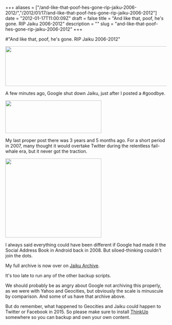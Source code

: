 +++
aliases = ["/and-like-that-poof-hes-gone-rip-jaiku-2006-2012/","/2012/01/17/and-like-that-poof-hes-gone-rip-jaiku-2006-2012"]
date = "2012-01-17T11:00:09Z"
draft = false
title = "And like that, poof, he's gone. RIP Jaiku 2006-2012"
description = ""
slug = "and-like-that-poof-hes-gone-rip-jaiku-2006-2012"
+++

#"And like that, poof, he's gone. RIP Jaiku 2006-2012"

<a href="https://d2j17b10ywb1i7.cloudfront.net/wp-content/uploads/2012/01/goodbye1.png"><img class="size-full wp-image-516 aligncenter" title="goodbye" src="https://d2j17b10ywb1i7.cloudfront.net/wp-content/uploads/2012/01/goodbye1.png" alt="" width="597" height="124" /></a>

A few minutes ago, Google shut down Jaiku, just after I posted a #goodbye.

<a href="https://d2j17b10ywb1i7.cloudfront.net/wp-content/uploads/2012/01/17-01-2012-10-55-27.png"><img class="size-medium wp-image-514 aligncenter" title="17-01-2012 10-55-27" src="https://d2j17b10ywb1i7.cloudfront.net/wp-content/uploads/2012/01/17-01-2012-10-55-27-300x102.png" alt="" width="300" height="102" /></a>

My last proper post there was 3 years and 5 months ago. For a short period in 2007, many thought it would overtake Twitter during the relentless fail-whale era, but it never got the traction.

<a href="http://conoro.jaikuarchive.com"><img class="size-medium wp-image-513 aligncenter" title="jaiku" src="https://d2j17b10ywb1i7.cloudfront.net/wp-content/uploads/2012/01/jaiku-300x247.jpg" alt="" width="300" height="247" /></a>

I always said everything could have been different if Google had made it the Social Address Book in Android back in 2008. But siloed-thinking couldn't join the dots.

My full archive is now over on <a href="http://conoro.jaikuarchive.com">Jaiku Archive</a>.

It's too late to run any of the other backup scripts.

We should probably be as angry about Google not archiving this properly, as we were with Yahoo and Geocities, but obviously the scale is minuscule by comparison. And some of us have that archive above.

But do remember, what happened to Geocities and Jaiku could happen to Twitter or Facebook in 2015. So please make sure to install <a href="http://thinkupapp.com/">ThinkUp</a> somewhere so you can backup and own your own content.

&nbsp;